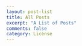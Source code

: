```yaml
---
layout: post-list
title: All Posts
excerpt: "A List of Posts"
comments: false
category: License
---
```

